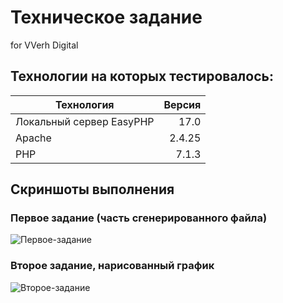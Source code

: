 # Техническое задание
for VVerh Digital

## Технологии на которых тестировалось:
| Технология | Версия |
|----------------|----------------:|
| Локальный сервер EasyPHP | 17.0 |
| Apache | 2.4.25 |
| PHP | 7.1.3 |

## Скриншоты выполнения
### Первое задание (часть сгенерированного файла)
![Первое-задание](https://sun9-47.userapi.com/_PyDe1ALjvjrAVedwhVUIju2xSHlTJ9u9QasXw/sjq4y3UhWWE.jpg "Первое задание (часть сгенерированного файла)")
### Второе задание, нарисованный график
![Второе-задание](https://sun9-49.userapi.com/Wb8DuVFmXCCgaEFoqZrTuAQjnRQ6p1U1dCaq_g/onZtlkF6ve4.jpg "Второе задание, нарисованный график")
